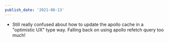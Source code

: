 ```yaml
---
publish_date: '2021-08-13'
---
```


- Still really confused about how to update the apollo cache in a "optimistic UX" type way. Falling back on using apollo refetch query too much!
